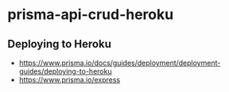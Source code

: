 # prisma-api-crud-heroku
## Deploying to Heroku
* https://www.prisma.io/docs/guides/deployment/deployment-guides/deploying-to-heroku
* https://www.prisma.io/express
